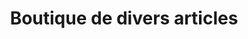 ---
title: "Boutique de divers articles"
url: /songoya-marche/boutique-de-divers-articles-3/
shop: Lebensmittel
---